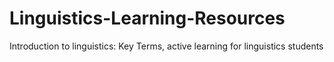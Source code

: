 # Linguistics-Learning-Resources
Introduction to linguistics: Key Terms, active learning for linguistics students
